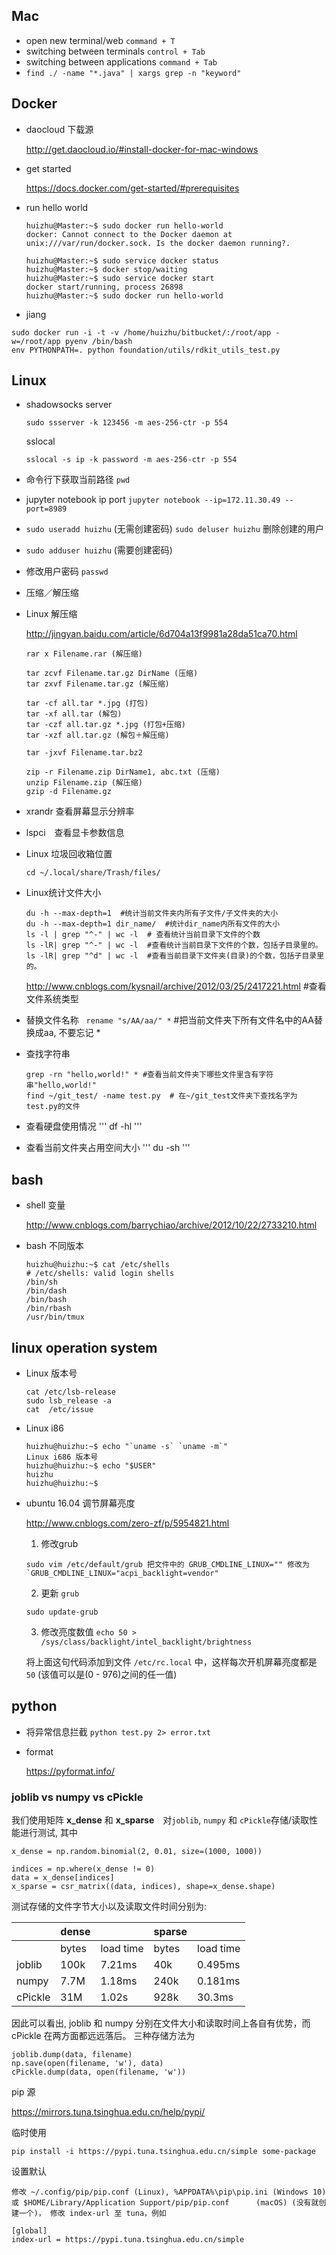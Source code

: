 ## Mac

* open new terminal/web `command + T`
* switching between terminals `control + Tab`
* switching between applications `command + Tab`
* `find ./ -name "*.java" | xargs grep -n "keyword"`

## Docker

* daocloud 下载源 

  http://get.daocloud.io/#install-docker-for-mac-windows

* get started

  https://docs.docker.com/get-started/#prerequisites
  
* run hello world

  ```
  huizhu@Master:~$ sudo docker run hello-world
  docker: Cannot connect to the Docker daemon at unix:///var/run/docker.sock. Is the docker daemon running?.
  ```
  ```
  huizhu@Master:~$ sudo service docker status
  huizhu@Master:~$ docker stop/waiting
  huizhu@Master:~$ sudo service docker start
  docker start/running, process 26898
  huizhu@Master:~$ sudo docker run hello-world
  ```
  
* jiang

```
sudo docker run -i -t -v /home/huizhu/bitbucket/:/root/app -w=/root/app pyenv /bin/bash
env PYTHONPATH=. python foundation/utils/rdkit_utils_test.py
```
  
## Linux

* shadowsocks server

  ```
  sudo ssserver -k 123456 -m aes-256-ctr -p 554
  ```
  sslocal 
  
  `sslocal -s ip -k password -m aes-256-ctr -p 554`
  
  
* 命令行下获取当前路径 `pwd`

* jupyter notebook ip port `jupyter notebook --ip=172.11.30.49 --port=8989`


* `sudo useradd huizhu` (无需创建密码) `sudo deluser huizhu` 删除创建的用户


* `sudo adduser huizhu` (需要创建密码)

* 修改用户密码 `passwd`


* 压缩／解压缩

* Linux 解压缩 

  http://jingyan.baidu.com/article/6d704a13f9981a28da51ca70.html
  
  ```
  rar x Filename.rar (解压缩)
  ```
  ```
  tar zcvf Filename.tar.gz DirName (压缩)
  tar zxvf Filename.tar.gz (解压缩)
  ```
  ```
  tar -cf all.tar *.jpg (打包)
  tar -xf all.tar (解包)
  tar -czf all.tar.gz *.jpg (打包+压缩)
  tar -xzf all.tar.gz (解包＋解压缩)
  ```
  ```
  tar -jxvf Filename.tar.bz2
  ```
  ```
  zip -r Filename.zip DirName1, abc.txt (压缩)
  unzip Filename.zip (解压缩)
  gzip -d Filename.gz
  ```
  
* xrandr 查看屏幕显示分辨率
* lspci　查看显卡参数信息
* Linux 垃圾回收箱位置

  `cd ~/.local/share/Trash/files/`

* Linux统计文件大小 
  ```
  du -h --max-depth=1  #统计当前文件夹内所有子文件/子文件夹的大小 
  du -h --max-depth=1 dir_name/  #统计dir_name内所有文件的大小 
  ls -l | grep "^-" | wc -l  # 查看统计当前目录下文件的个数 
  ls -lR| grep "^-" | wc -l  #查看统计当前目录下文件的个数，包括子目录里的。 
  ls -lR| grep "^d" | wc -l  #查看当前目录下文件夹(目录)的个数，包括子目录里的。 
  ```
  http://www.cnblogs.com/kysnail/archive/2012/03/25/2417221.html #查看文件系统类型 
  
* 替换文件名称
  
  `rename "s/AA/aa/" *`  #把当前文件夹下所有文件名中的AA替换成aa, 不要忘记 *
  

* 查找字符串
  ```
  grep -rn "hello,world!" * #查看当前文件夹下哪些文件里含有字符串"hello,world!"
  find ~/git_test/ -name test.py  # 在~/git_test文件夹下查找名字为test.py的文件
  ```
* 查看硬盘使用情况
  '''
  df -hl
  '''
 
* 查看当前文件夹占用空间大小
  '''
  du -sh
  '''


## bash

* shell 变量

  http://www.cnblogs.com/barrychiao/archive/2012/10/22/2733210.html

* bash 不同版本
  ```
  huizhu@huizhu:~$ cat /etc/shells
  # /etc/shells: valid login shells
  /bin/sh
  /bin/dash
  /bin/bash
  /bin/rbash
  /usr/bin/tmux       
  ```


## linux operation system

* Linux 版本号
  ```
  cat /etc/lsb-release
  sudo lsb_release -a
  cat  /etc/issue
  ```
  
* Linux i86
  ```
  huizhu@huizhu:~$ echo "`uname -s` `uname -m`"
  Linux i686 版本号
  huizhu@huizhu:~$ echo "$USER"
  huizhu
  huizhu@huizhu:~$ 
  ```
* ubuntu 16.04 调节屏幕亮度

  http://www.cnblogs.com/zero-zf/p/5954821.html

    1. 修改grub
    ```  
    sudo vim /etc/default/grub 把文件中的 GRUB_CMDLINE_LINUX="" 修改为`GRUB_CMDLINE_LINUX="acpi_backlight=vendor"
    ```
 
  2. 更新 `grub`
    ```
    sudo update-grub
    ```
    
  3. 修改亮度数值
    `echo 50 > /sys/class/backlight/intel_backlight/brightness` 
    
    将上面这句代码添加到文件 `/etc/rc.local` 中，这样每次开机屏幕亮度都是 `50` (该值可以是(0 - 976)之间的任一值)
    


## python

* 将异常信息拦截 `python test.py 2> error.txt`

* format

  https://pyformat.info/
  

### joblib vs numpy vs cPickle

  我们使用矩阵 **x_dense** 和 **x_sparse**　对`joblib`, `numpy` 和 `cPickle`存储/读取性能进行测试, 其中

  `x_dense = np.random.binomial(2, 0.01, size=(1000, 1000))` 

  ```
  indices = np.where(x_dense != 0)
  data = x_dense[indices]
  x_sparse = csr_matrix((data, indices), shape=x_dense.shape)
  ```

  测试存储的文件字节大小以及读取文件时间分别为:

  |        |dense |       |sparse|       |
  |--------|------|----------|------|----------|
  |        | bytes| load time|bytes | load time|
  |joblib  |100k  | 7.21ms   |40k   | 0.495ms  |
  |numpy   |7.7M  | 1.18ms   |240k  | 0.181ms  |
  |cPickle  |31M| 1.02s    |928k  | 30.3ms  |
  
  因此可以看出, joblib 和 numpy 分别在文件大小和读取时间上各自有优势，而 cPickle 在两方面都远远落后。
  三种存储方法为
  
  ```
  joblib.dump(data, filename)
  np.save(open(filename, 'w'), data)
  cPickle.dump(data, open(filename, 'w'))
  ```
  
  
pip 源
  
  https://mirrors.tuna.tsinghua.edu.cn/help/pypi/

临时使用
  ```
  pip install -i https://pypi.tuna.tsinghua.edu.cn/simple some-package
  ```
设置默认
  ```
  修改 ~/.config/pip/pip.conf (Linux), %APPDATA%\pip\pip.ini (Windows 10) 或 $HOME/Library/Application Support/pip/pip.conf      (macOS) (没有就创建一个)， 修改 index-url 至 tuna，例如

  [global]
  index-url = https://pypi.tuna.tsinghua.edu.cn/simple
  ```
